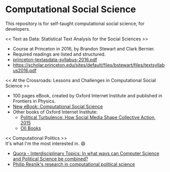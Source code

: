# Computational Social Science
This repository is for self-taught computational social science, for developers.

<< Text as Data: Statistical Text Analysis for the Social Sciences >>
* Course at Princeton in 2016, by Brandon Stewart and Clark Bernier.
* Required readings are listed and structured.
* [princeton-textasdata-syllabus-2016.pdf](resources/princeton-textasdata-syllabus-2016.pdf)
* https://scholar.princeton.edu/sites/default/files/bstewart/files/textsyllabus2016.pdf

<< At the Crossroads: Lessons and Challenges in Computational Social Science >>
* 100 pages eBook, created by Oxford Internet Institute and published in Frontiers in Physics.
* [New eBook: Computational Social Science](https://www.oii.ox.ac.uk/blog/new-ebook-computational-social-science/)
* Other books of Oxford Internet Institute:
   * [Political Turbulence: How Social Media Shape Collective Action, 2015](https://www.oii.ox.ac.uk/research/books/political-turbulence/)
   * [OII Books](https://www.oii.ox.ac.uk/research/books/)

<< Computational Politics >>   
It's what I'm the most interested in. :smile:
* [Quora - Interdisciplinary Topics: In what ways can Computer Science and Political Science be combined?](https://www.quora.com/Interdisciplinary-Topics-In-what-ways-can-Computer-Science-and-Political-Science-be-combined)
* [Philip Resnik's research in computational political science](http://www.umiacs.umd.edu/~resnik/computational_politics/)
